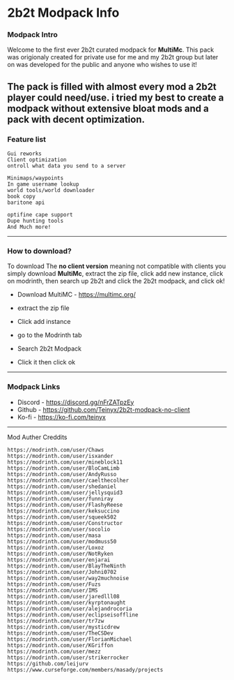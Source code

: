 
# 2b2t Modpack Info
### Modpack Intro
Welcome to the first ever 2b2t curated modpack for **MultiMc**.
This pack was origionaly created for private use for me and my 2b2t 
group but later on was developed for the public and anyone who wishes to
use it!

The pack is filled with almost every mod a 2b2t player could need/use. i tried my best to create a modpack
without extensive bloat mods and a pack with decent optimization.
---
### Feature list

    Gui reworks
    Client optimization
    ontroll what data you send to a server

    Minimaps/waypoints
    In game username lookup
    world tools/world downloader
    book copy
    baritone api

    optifine cape support
    Dupe hunting tools
    And Much more!
---
### How to download?
To download The **no client version** meaning not compatible with clients you simply
download **MultiMc**, extract the zip file, click add new instance, click on modrinth, then search up 2b2t and click the 
2b2t modpack, and click ok!

- Download MultiMC - https://multimc.org/
- extract the zip file

- Click add instance
- go to the Modrinth tab
- Search 2b2t Modpack
- Click it then click ok

---
### Modpack Links

- Discord - https://discord.gg/nFrZATpzEy
- Github - https://github.com/Teinyx/2b2t-modpack-no-client
- Ko-fi - https://ko-fi.com/teinyx

---

Mod Auther Creddits

    https://modrinth.com/user/Chaws
    https://modrinth.com/user/isxander
    https://modrinth.com/user/mineblock11
    https://modrinth.com/user/BloCamLimb
    https://modrinth.com/user/AndyRusso
    https://modrinth.com/user/caelthecolher
    https://modrinth.com/user/shedaniel
    https://modrinth.com/user/jellysquid3
    https://modrinth.com/user/funniray
    https://modrinth.com/user/FlashyReese
    https://modrinth.com/user/keksuccino
    https://modrinth.com/user/squeek502
    https://modrinth.com/user/Constructor
    https://modrinth.com/user/socolio
    https://modrinth.com/user/masa
    https://modrinth.com/user/modmuss50
    https://modrinth.com/user/Loxoz
    https://modrinth.com/user/NotRyken
    https://modrinth.com/user/enjarai
    https://modrinth.com/user/BlayTheNinth
    https://modrinth.com/user/Johni0702
    https://modrinth.com/user/way2muchnoise
    https://modrinth.com/user/Fuzs
    https://modrinth.com/user/IMS
    https://modrinth.com/user/jaredlll08
    https://modrinth.com/user/kyrptonaught
    https://modrinth.com/user/alejandrocoria
    https://modrinth.com/user/eclipseisoffline
    https://modrinth.com/user/tr7zw
    https://modrinth.com/user/mysticdrew
    https://modrinth.com/user/TheCSDev
    https://modrinth.com/user/FlorianMichael
    https://modrinth.com/user/KGriffon
    https://modrinth.com/user/mezz
    https://modrinth.com/user/strikerrocker
    https://github.com/leijurv
    https://www.curseforge.com/members/masady/projects
